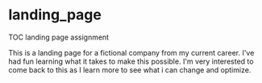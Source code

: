 # landing_page
TOC landing page assignment

This is a landing page for a fictional company from my current career.
I've had fun learning what it takes to make this possible.
I'm very interested to come back to this as I learn more to see
what i can change and optimize.
